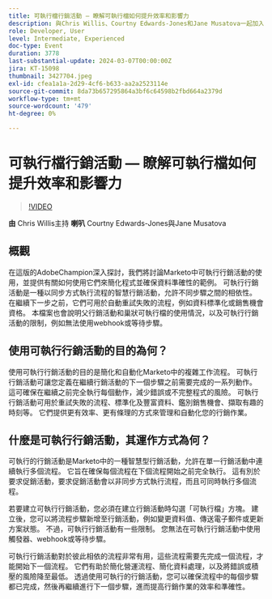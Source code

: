 ```yaml
---
title: 可執行檔行銷活動 — 瞭解可執行檔如何提升效率和影響力
description: 與Chris Willis、Courtny Edwards-Jones和Jane Musatova一起加入這場AdobeChampion深入探討，瞭解Marketo中的可執行行銷活動如何簡化流程、確保資料準確性，以及透過實務範例將複雜工作流程自動化，並專注於儘量減少錯誤和積壓。
role: Developer, User
level: Intermediate, Experienced
doc-type: Event
duration: 3778
last-substantial-update: 2024-03-07T00:00:00Z
jira: KT-15098
thumbnail: 3427704.jpeg
exl-id: cfea1a1a-2d29-4cf6-b633-aa2a2523114e
source-git-commit: 8da73b657295864a3bf6c64598b2fbd664a2379d
workflow-type: tm+mt
source-wordcount: '479'
ht-degree: 0%

---
```


# 可執行檔行銷活動 — 瞭解可執行檔如何提升效率和影響力

>[!VIDEO](https://video.tv.adobe.com/v/3427704/?learn=on)

**由** Chris Willis主持
**喇叭** Courtny Edwards-Jones與Jane Musatova

## 概觀

在這版的AdobeChampion深入探討，我們將討論Marketo中可執行行銷活動的使用，並提供有關如何使用它們來簡化程式並確保資料準確性的範例。 可執行行銷活動是一種以同步方式執行流程的智慧行銷活動，允許不同步驟之間的相依性。 在繼續下一步之前，它們可用於自動重試失敗的流程，例如資料標準化或銷售機會資格。 本檔案也會說明父行銷活動和巢狀可執行檔的使用情況，以及可執行行銷活動的限制，例如無法使用webhook或等待步驟。

## 使用可執行行銷活動的目的為何？

使用可執行行銷活動的目的是簡化和自動化Marketo中的複雜工作流程。 可執行行銷活動可讓您定義在繼續行銷活動的下一個步驟之前需要完成的一系列動作。 這可確保在繼續之前完全執行每個動作，減少錯誤或不完整程式的風險。 可執行行銷活動可用於重試失敗的流程、標準化及豐富資料、鑑別銷售機會、擷取有趣的時刻等。 它們提供更有效率、更有條理的方式來管理和自動化您的行銷作業。

## 什麼是可執行行銷活動，其運作方式為何？

可執行的行銷活動是Marketo中的一種智慧型行銷活動，允許在單一行銷活動中連續執行多個流程。 它旨在確保每個流程在下個流程開始之前完全執行。 這有別於要求促銷活動，要求促銷活動會以非同步方式執行流程，而且可同時執行多個流程。

若要建立可執行行銷活動，您必須在建立行銷活動時勾選「可執行檔」方塊。 建立後，您可以將流程步驟新增至行銷活動，例如變更資料值、傳送電子郵件或更新方案狀態。 不過，可執行行銷活動有一些限制。 您無法在可執行行銷活動中使用觸發器、webhook或等待步驟。

可執行行銷活動對於彼此相依的流程非常有用，這些流程需要先完成一個流程，才能開始下一個流程。 它們有助於簡化營運流程、簡化資料處理，以及將錯誤或積壓的風險降至最低。 透過使用可執行的行銷活動，您可以確保流程中的每個步驟都已完成，然後再繼續進行下一個步驟，進而提高行銷作業的效率和準確性。